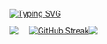 [![Typing SVG](https://readme-typing-svg.herokuapp.com?font=Fira+Code&weight=600&size=31&duration=4000&pause=1000&color=F7BA2C&width=435&lines=Hi+there+%F0%9F%91%8B;I'm+Bertrand+Gwynfory)](https://git.io/typing-svg)

<div align="left" style="display: flex; align-items: flex-start;">
    <div style="margin-right: 20px;">
        <img src="https://github-readme-stats.vercel.app/api?username=Froklax&show_icons=true&theme=onedark&bg_color=151515&text_color=FFFFFF&icon_color=FFD700"/>
    </div>
    <br>
    <div>
        <a href="https://git.io/streak-stats">
            <img src="https://streak-stats.demolab.com?user=Froklax&theme=onedark&date_format=j%20M%5B%20Y%5D&background=151515&dates=FFFFFF&currStreakNum=FFD700&sideLabels=onedark" alt="GitHub Streak" />
        </a>
    </div>
    <br>
    <div style="margin-right: 20px;">
        <img src="https://github-readme-stats.vercel.app/api/top-langs/?username=Froklax&layout=compact&theme=onedark&bg_color=151515&text_color=FFFFFF&icon_color=FFD700"/>
    </div>
</div>
